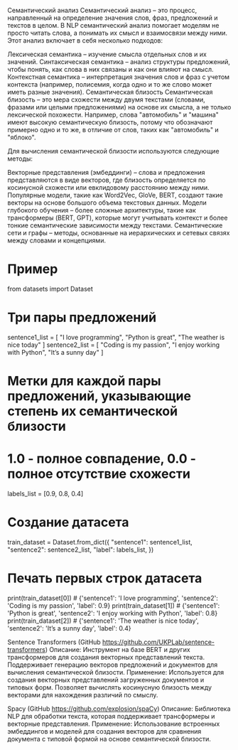 Семантический анализ
Семантический анализ – это процесс, направленный на определение значения слов, фраз, предложений и текстов в целом. В NLP семантический анализ помогает моделям не просто читать слова, а понимать их смысл и взаимосвязи между ними. Этот анализ включает в себя несколько подходов:

Лексическая семантика – изучение смысла отдельных слов и их значений.
Синтаксическая семантика – анализ структуры предложений, чтобы понять, как слова в них связаны и как они влияют на смысл.
Контекстная семантика – интерпретация значения слов и фраз с учетом контекста (например, полисемия, когда одно и то же слово может иметь разные значения).
Семантическая близость
Семантическая близость – это мера схожести между двумя текстами (словами, фразами или целыми предложениями) на основе их смысла, а не только лексической похожести. Например, слова "автомобиль" и "машина" имеют высокую семантическую близость, потому что обозначают примерно одно и то же, в отличие от слов, таких как "автомобиль" и "яблоко".

Для вычисления семантической близости используются следующие методы:

Векторные представления (эмбеддинги) – слова и предложения представляются в виде векторов, где близость определяется по косинусной схожести или евклидовому расстоянию между ними. Популярные модели, такие как Word2Vec, GloVe, BERT, создают такие векторы на основе большого объема текстовых данных.
Модели глубокого обучения – более сложные архитектуры, такие как трансформеры (BERT, GPT), которые могут учитывать контекст и более тонкие семантические зависимости между текстами.
Семантические сети и графы – методы, основанные на иерархических и сетевых связях между словами и концепциями.

# Пример

from datasets import Dataset

# Три пары предложений
sentence1_list = [
    "I love programming", 
    "Python is great", 
    "The weather is nice today"
]
sentence2_list = [
    "Coding is my passion", 
    "I enjoy working with Python", 
    "It’s a sunny day"
]

# Метки для каждой пары предложений, указывающие степень их семантической близости
# 1.0 - полное совпадение, 0.0 - полное отсутствие схожести
labels_list = [0.9, 0.8, 0.4]

# Создание датасета
train_dataset = Dataset.from_dict({
    "sentence1": sentence1_list,
    "sentence2": sentence2_list,
    "label": labels_list,
})

# Печать первых строк датасета
print(train_dataset[0])  # {'sentence1': 'I love programming', 'sentence2': 'Coding is my passion', 'label': 0.9}
print(train_dataset[1])  # {'sentence1': 'Python is great', 'sentence2': 'I enjoy working with Python', 'label': 0.8}
print(train_dataset[2])  # {'sentence1': 'The weather is nice today', 'sentence2': 'It’s a sunny day', 'label': 0.4}


 Sentence Transformers (GitHub https://github.com/UKPLab/sentence-transformers)
Описание: Инструмент на базе BERT и других трансформеров для создания векторных представлений текста. Поддерживает генерацию векторов предложений и документов для вычисления семантической близости.
Применение: Используется для создания векторных представлений загруженных документов и типовых форм. Позволяет вычислять косинусную близость между векторами для нахождения различий по смыслу.

Spacy (GitHub https://github.com/explosion/spaCy)
Описание: Библиотека NLP для обработки текста, которая поддерживает трансформеры и векторные представления.
Применение: Использование встроенных эмбеддингов и моделей для создания векторов для сравнения документа с типовой формой на основе семантической близости.
